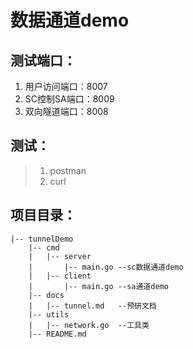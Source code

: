 # 数据通道demo

## 测试端口：
1. 用户访问端口：8007
2. SC控制SA端口：8009
3. 双向隧道端口：8008

## 测试：
>1. postman
>2. curl

## 项目目录：
```
|-- tunnelDemo
    |-- cmd
    |   |-- server
    |       |-- main.go --sc数据通道demo
    |   |-- client
    |       |-- main.go --sa通道demo
    |-- docs
    |   |-- tunnel.md   --预研文档
    |-- utils
    |   |-- network.go  --工具类
    |-- README.md
```